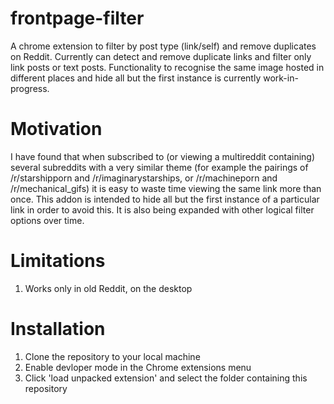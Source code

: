 # frontpage-filter

A chrome extension to filter by post type (link/self) and remove duplicates on Reddit. Currently can detect and remove duplicate links and filter only link posts or text posts. Functionality to recognise the same image hosted in different places and hide all but the first instance is currently work-in-progress. 

# Motivation

I have found that when subscribed to (or viewing a multireddit containing) several subreddits with a very similar theme (for example the pairings of /r/starshipporn and /r/imaginarystarships, or /r/machineporn and /r/mechanical_gifs) it is easy to waste time viewing the same link more than once. This addon is intended to hide all but the first instance of a particular link in order to avoid this. It is also being expanded with other logical filter options over time. 

# Limitations

1. Works only in old Reddit, on the desktop

# Installation

1. Clone the repository to your local machine
2. Enable devloper mode in the Chrome extensions menu
3. Click 'load unpacked extension' and select the folder containing this repository
